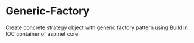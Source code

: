 # Generic-Factory
Create concrete strategy object with generic factory pattern using Build in IOC container of asp.net core.
